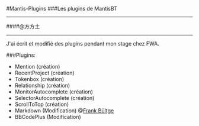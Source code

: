 #Mantis-Plugins
###Les plugins de MantisBT
***
####@方方土
***
J'ai écrit et modifié des plugins pendant mon stage chez FWA. 

###Plugins:
* Mention				(création)
* RecentProject			(création)
* Tokenbox				(création)
* Relationship			(création)
* MonitorAutocomplete	(création)
* SelectorAutocomplete	(création)
* ScrollToTop			(création)
* Markdown 				(Modification) @[Frank Bültge](https://github.com/bueltge/Markdown-for-MantisBT)
* BBCodePlus			(Modification)